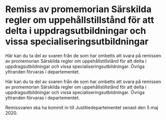 # Remiss av promemorian Särskilda regler om uppehållstillstånd för att delta i uppdragsutbildningar och vissa specialiseringsutbildningar

Här kan du ta del av svaren från de som har ombetts att svara på remissen av promemorian Särskilda regler om uppehållstillstånd för att delta i uppdragsutbildningar och vissa specialiseringsutbildningar. Övriga yttranden förvaras i departementet.

Här kan du ta del av svaren från de som har ombetts att svara på remissen av promemorian Särskilda regler om uppehållstillstånd för att delta i uppdragsutbildningar och vissa specialiseringsutbildningar. Övriga yttranden förvaras i departementet.

Remissvaren ska ha kommit in till Justitiedepartementet senast den 5 maj 2020.
